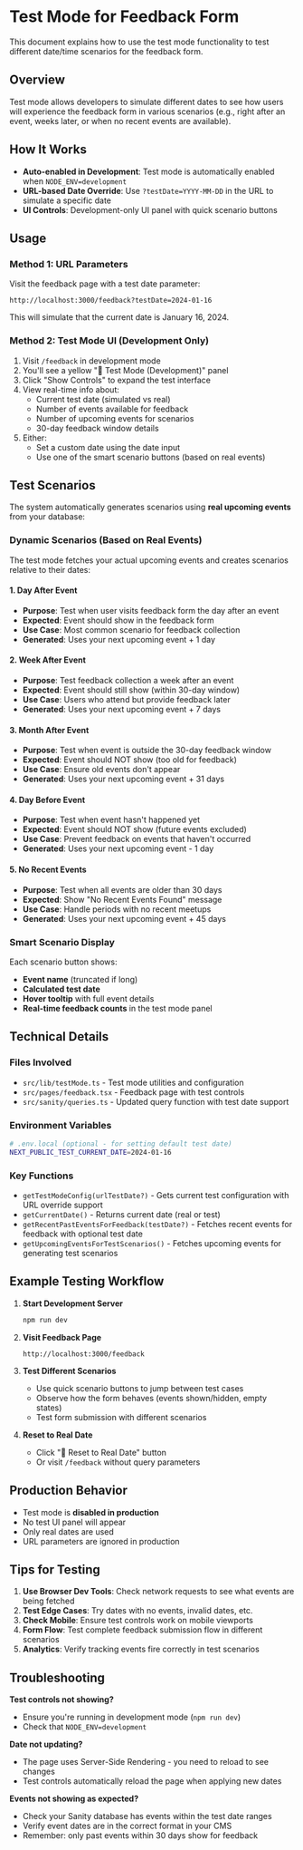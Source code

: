 # Test Mode for Feedback Form

This document explains how to use the test mode functionality to test different date/time scenarios for the feedback form.

## Overview

Test mode allows developers to simulate different dates to see how users will experience the feedback form in various scenarios (e.g., right after an event, weeks later, or when no recent events are available).

## How It Works

- **Auto-enabled in Development**: Test mode is automatically enabled when `NODE_ENV=development`
- **URL-based Date Override**: Use `?testDate=YYYY-MM-DD` in the URL to simulate a specific date
- **UI Controls**: Development-only UI panel with quick scenario buttons

## Usage

### Method 1: URL Parameters

Visit the feedback page with a test date parameter:
```
http://localhost:3000/feedback?testDate=2024-01-16
```

This will simulate that the current date is January 16, 2024.

### Method 2: Test Mode UI (Development Only)

1. Visit `/feedback` in development mode
2. You'll see a yellow "🧪 Test Mode (Development)" panel
3. Click "Show Controls" to expand the test interface
4. View real-time info about:
   - Current test date (simulated vs real)
   - Number of events available for feedback
   - Number of upcoming events for scenarios
   - 30-day feedback window details
5. Either:
   - Set a custom date using the date input
   - Use one of the smart scenario buttons (based on real events)

## Test Scenarios

The system automatically generates scenarios using **real upcoming events** from your database:

### Dynamic Scenarios (Based on Real Events)

The test mode fetches your actual upcoming events and creates scenarios relative to their dates:

#### 1. **Day After Event**
- **Purpose**: Test when user visits feedback form the day after an event
- **Expected**: Event should show in the feedback form
- **Use Case**: Most common scenario for feedback collection
- **Generated**: Uses your next upcoming event + 1 day

#### 2. **Week After Event** 
- **Purpose**: Test feedback collection a week after an event
- **Expected**: Event should still show (within 30-day window)
- **Use Case**: Users who attend but provide feedback later
- **Generated**: Uses your next upcoming event + 7 days

#### 3. **Month After Event**
- **Purpose**: Test when event is outside the 30-day feedback window
- **Expected**: Event should NOT show (too old for feedback)
- **Use Case**: Ensure old events don't appear
- **Generated**: Uses your next upcoming event + 31 days

#### 4. **Day Before Event**
- **Purpose**: Test when event hasn't happened yet
- **Expected**: Event should NOT show (future events excluded)
- **Use Case**: Prevent feedback on events that haven't occurred
- **Generated**: Uses your next upcoming event - 1 day

#### 5. **No Recent Events**
- **Purpose**: Test when all events are older than 30 days
- **Expected**: Show "No Recent Events Found" message
- **Use Case**: Handle periods with no recent meetups
- **Generated**: Uses your next upcoming event + 45 days

### Smart Scenario Display

Each scenario button shows:
- **Event name** (truncated if long)
- **Calculated test date** 
- **Hover tooltip** with full event details
- **Real-time feedback counts** in the test mode panel

## Technical Details

### Files Involved

- `src/lib/testMode.ts` - Test mode utilities and configuration
- `src/pages/feedback.tsx` - Feedback page with test controls
- `src/sanity/queries.ts` - Updated query function with test date support

### Environment Variables

```bash
# .env.local (optional - for setting default test date)
NEXT_PUBLIC_TEST_CURRENT_DATE=2024-01-16
```

### Key Functions

- `getTestModeConfig(urlTestDate?)` - Gets current test configuration with URL override support
- `getCurrentDate()` - Returns current date (real or test)
- `getRecentPastEventsForFeedback(testDate?)` - Fetches recent events for feedback with optional test date
- `getUpcomingEventsForTestScenarios()` - Fetches upcoming events for generating test scenarios

## Example Testing Workflow

1. **Start Development Server**
   ```bash
   npm run dev
   ```

2. **Visit Feedback Page**
   ```
   http://localhost:3000/feedback
   ```

3. **Test Different Scenarios**
   - Use quick scenario buttons to jump between test cases
   - Observe how the form behaves (events shown/hidden, empty states)
   - Test form submission with different scenarios

4. **Reset to Real Date**
   - Click "🔄 Reset to Real Date" button
   - Or visit `/feedback` without query parameters

## Production Behavior

- Test mode is **disabled in production** 
- No test UI panel will appear
- Only real dates are used
- URL parameters are ignored in production

## Tips for Testing

1. **Use Browser Dev Tools**: Check network requests to see what events are being fetched
2. **Test Edge Cases**: Try dates with no events, invalid dates, etc.
3. **Check Mobile**: Ensure test controls work on mobile viewports
4. **Form Flow**: Test complete feedback submission flow in different scenarios
5. **Analytics**: Verify tracking events fire correctly in test scenarios

## Troubleshooting

**Test controls not showing?**
- Ensure you're running in development mode (`npm run dev`)
- Check that `NODE_ENV=development`

**Date not updating?**
- The page uses Server-Side Rendering - you need to reload to see changes
- Test controls automatically reload the page when applying new dates

**Events not showing as expected?**
- Check your Sanity database has events within the test date ranges
- Verify event dates are in the correct format in your CMS
- Remember: only past events within 30 days show for feedback
